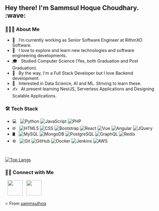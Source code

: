 <h2> Hey there! I'm Sammsul Hoque Choudhary. :wave: </h2>

<h3> 👨🏻‍💻 About Me </h3>

- 🔭 &nbsp; I’m currently working as Senior Software Engineer at RithmXO Software.
- 🤔 &nbsp; I love to explore and learn new technologies and software engineering developments.
- 🎓 &nbsp; Studied Computer Science (Yes, both Graduation and Post Graduation).
- 💼 &nbsp; By the way, I'm a Full Stack Developer but I love Backend development.
- 🌱 &nbsp; Interested in Data Science, AI and ML. Striving to learn these.
- ✍️ &nbsp; At present learning NestJS, Serverless Applications and Designing Scalable Applications.

<h3>🛠 Tech Stack</h3>

- 💻 &nbsp;
  ![Python](https://img.shields.io/badge/-Python-333333?style=flat&logo=python)
  ![JavaScript](https://img.shields.io/badge/-JavaScript-333333?style=flat&logo=javascript)
  ![PHP](https://img.shields.io/badge/-PHP-333333?style=flat&logo=PHP&logoColor=00599C)
- 🌐 &nbsp;
  ![HTML5](https://img.shields.io/badge/-HTML5-333333?style=flat&logo=HTML5)
  ![CSS](https://img.shields.io/badge/-CSS-333333?style=flat&logo=CSS3&logoColor=1572B6)
  ![Bootstrap](https://img.shields.io/badge/-Bootstrap-333333?style=flat&logo=bootstrap&logoColor=563D7C)
  ![React](https://img.shields.io/badge/-React-333333?style=flat&logo=react)
  ![Vue](https://img.shields.io/badge/-VueJS-333333?style=flat&logo=vue)
  ![Angular](https://img.shields.io/badge/-Angular-333333?style=flat&logo=angular&logoColor=D6002F)
  ![JQuery](https://img.shields.io/badge/-JQuery-333333?style=flat&logo=jquery&logoColor=0865A6)
- 🛢 &nbsp;
  ![MySQL](https://img.shields.io/badge/-MySQL-333333?style=flat&logo=mysql)
  ![MongoDB](https://img.shields.io/badge/-MongoDB-333333?style=flat&logo=mongodb)
  ![PostgreSQL](https://img.shields.io/badge/-PostgreSQL-333333?style=flat&logo=postgresql&logoColor=31648C)
  ![GraphQL](https://img.shields.io/badge/-GraphQL-333333?style=flat&logo=graphql&logoColor=DE33A6)
  ![Redis](https://img.shields.io/badge/-Redis-333333?style=flat&logo=redis)
- ⚙️ &nbsp;
  ![Git](https://img.shields.io/badge/-Git-333333?style=flat&logo=git)
  ![GitHub](https://img.shields.io/badge/-GitHub-333333?style=flat&logo=github)
  ![Docker](https://img.shields.io/badge/-Docker-333333?style=flat&logo=docker)
  ![Jenkins](https://img.shields.io/badge/-Jenkins-333333?style=flat&logo=jenkins)
  ![AWS](https://img.shields.io/badge/-AWS-333333?style=flat&logo=amazon)
  

[//]: <> (<img align="center" src="https://github-readme-stats.vercel.app/api?username=sammsulhoq&include_all_commits=true&count_private=true&show_icons=true&line_height=20&title_color=7A7ADB&icon_color=2234AE&text_color=D3D3D3&bg_color=0,000000,130F40" alt="sammsulhoq's Github Stats">)

</br>

[![Top Langs](https://github-readme-stats.vercel.app/api/top-langs/?username=sammsulhoq&layout=compact&text_color=daf7dc&bg_color=151515)](https://github.com/sammsulhoq/github-readme-stats)


<h3> 🤝🏻 Connect with Me </h3>

&nbsp; <a href="https://www.linkedin.com/in/sammsulhoq/" target="_blank" rel="noopener noreferrer"><img src="https://img.icons8.com/plasticine/100/000000/linkedin.png" width="50" /></a>
&nbsp; <a href="mailto:sammsulhoq@gmail.com" target="_blank" rel="noopener noreferrer"><img src="https://img.icons8.com/plasticine/100/000000/gmail.png"  width="50" /></a>
</p>

⭐️ From [sammsulhoq](https://github.com/sammsulhoq)
